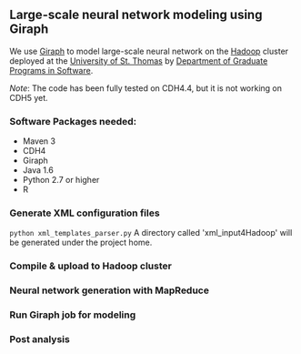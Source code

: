 ## Large-scale neural network modeling using Giraph

We use [Giraph](http://giraph.apache.org) to model large-scale neural network on the
[Hadoop](hadoop.apache.org) cluster deployed
at the [University of St. Thomas](http://www.stthomas.edu/) by
[Department of Graduate Programs in Software](http://www.stthomas.edu/gradsoftware/).

*Note*: The code has been fully tested on CDH4.4, but it is not working on CDH5 yet.

### Software Packages needed:

+ Maven 3
+ CDH4
+ Giraph
+ Java 1.6
+ Python 2.7 or higher
+ R

### Generate XML configuration files

`python xml_templates_parser.py`
A directory called 'xml_input4Hadoop' will be generated under the project home.

### Compile & upload to Hadoop cluster


### Neural network generation with MapReduce

### Run Giraph job for modeling

### Post analysis



